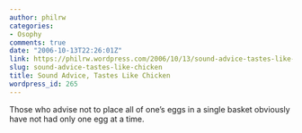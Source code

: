 ```yaml
---
author: philrw
categories:
- Osophy
comments: true
date: "2006-10-13T22:26:01Z"
link: https://philrw.wordpress.com/2006/10/13/sound-advice-tastes-like-chicken/
slug: sound-advice-tastes-like-chicken
title: Sound Advice, Tastes Like Chicken
wordpress_id: 265
---
```


Those who advise not to place all of one’s eggs in a single basket obviously have not had only one egg at a time.
